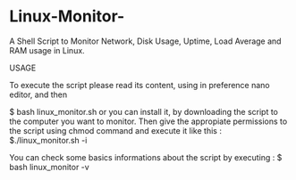 # Linux-Monitor-
A Shell Script to Monitor Network, Disk Usage, Uptime, Load Average and RAM usage in Linux.

USAGE

To execute the script please read its content, using in preference nano editor, and then

$ bash linux_monitor.sh 
or you can install it, by downloading the script to the computer you want to monitor.
Then give the appropiate permissions to the script using chmod command and execute it like this :
$./linux_monitor.sh -i

You can check some basics informations about the script by executing :
$ bash linux_monitor -v

